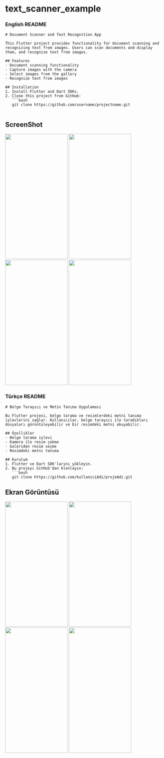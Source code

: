 # text_scanner_example


### English README

```
# Document Scanner and Text Recognition App

This Flutter project provides functionality for document scanning and recognizing text from images. Users can scan documents and display them, and recognize text from images.

## Features
- Document scanning functionality
- Capture images with the camera
- Select images from the gallery
- Recognize text from images

## Installation
1. Install Flutter and Dart SDKs.
2. Clone this project from GitHub:
   ```bash
   git clone https://github.com/username/projectname.git


```

## ScreenShot

<img src="https://github.com/HaticeDilmac/text_scanner_example/assets/100489350/2297e5ae-8be5-4380-ac78-3b4e14f1d3b8" width="200" height="400">  
<img src="https://github.com/HaticeDilmac/text_scanner_example/assets/100489350/2a81ce5b-ab88-4d4e-a192-d832f82e3555" width="200" height="400">  
<img src="https://github.com/HaticeDilmac/text_scanner_example/assets/100489350/9212aeb1-e326-425a-a000-d000e05425f0" width="200" height="400"> 
<img src="https://github.com/HaticeDilmac/text_scanner_example/assets/100489350/11304e07-37d8-4423-9396-498e360fa31e" width="200" height="400"> 

### Türkçe README

```
# Belge Tarayıcı ve Metin Tanıma Uygulaması

Bu Flutter projesi, belge tarama ve resimlerdeki metni tanıma işlevlerini sağlar. Kullanıcılar, belge tarayıcı ile taradıkları dosyaları görüntüleyebilir ve bir resimdeki metni okuyabilir.

## Özellikler
- Belge tarama işlevi
- Kamera ile resim çekme
- Galeriden resim seçme
- Resimdeki metni tanıma

## Kurulum
1. Flutter ve Dart SDK'larını yükleyin.
2. Bu projeyi GitHub'dan klonlayın:
   ```bash
   git clone https://github.com/kullaniciAdi/projeAdi.git
```

## Ekran Görüntüsü

<img src="https://github.com/HaticeDilmac/text_scanner_example/assets/100489350/2297e5ae-8be5-4380-ac78-3b4e14f1d3b8" width="200" height="400">  
<img src="https://github.com/HaticeDilmac/text_scanner_example/assets/100489350/2a81ce5b-ab88-4d4e-a192-d832f82e3555" width="200" height="400">  
<img src="https://github.com/HaticeDilmac/text_scanner_example/assets/100489350/9212aeb1-e326-425a-a000-d000e05425f0" width="200" height="400"> 
<img src="https://github.com/HaticeDilmac/text_scanner_example/assets/100489350/11304e07-37d8-4423-9396-498e360fa31e" width="200" height="400"> 
